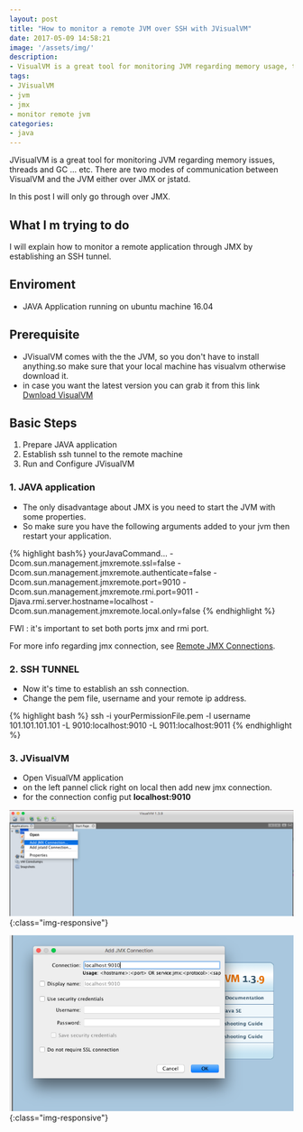 ```yaml
---
layout: post
title: "How to monitor a remote JVM over SSH with JVisualVM"
date: 2017-05-09 14:58:21
image: '/assets/img/'
description:
- VisualVM is a great tool for monitoring JVM regarding memory usage, threads, GC, MBeans etc. Let’s see how to use it over SSH to monitor (or even profile, using its sampler) a remote JVM with JMX
tags:
- JVisualVM
- jvm
- jmx
- monitor remote jvm
categories:
- java
---
```


JVisualVM is a great tool for monitoring JVM regarding memory issues, threads and GC ... etc.
There are two modes of communication between VisualVM and the JVM either over JMX or jstatd.

In this post I will only go through over JMX.

## What I m trying to do

I will explain how to monitor a remote application through JMX by establishing an SSH tunnel.

## Enviroment 

- JAVA Application running on ubuntu machine 16.04

## Prerequisite 

- JVisualVM comes with the the JVM, so you don't have to install anything.so make sure that your local machine has visualvm otherwise download it. 
- in case you want the latest version you can grab it from this link [Dwnload VisualVM](https://visualvm.github.io/)

## Basic Steps

1. Prepare JAVA application 
2. Establish ssh tunnel to the remote machine
3. Run and Configure JVisualVM
 
### 1. JAVA application
 
- The only disadvantage about JMX is you need to start the JVM with some properties.
- So make sure you have the following arguments added to your jvm then restart your application.

{% highlight bash%}
yourJavaCommand...  -Dcom.sun.management.jmxremote.ssl=false 
                    -Dcom.sun.management.jmxremote.authenticate=false 
                    -Dcom.sun.management.jmxremote.port=9010
                    -Dcom.sun.management.jmxremote.rmi.port=9011
                    -Djava.rmi.server.hostname=localhost
                    -Dcom.sun.management.jmxremote.local.only=false
{% endhighlight %}

FWI : it's important to set both ports jmx and rmi port.

For more info regarding jmx connection, see [Remote JMX Connections](http://docs.oracle.com/javase/6/docs/technotes/guides/visualvm/jmx_connections.html).

### 2. SSH TUNNEL

- Now it's time to establish an ssh connection. 
- Change the pem file, username and your remote ip address.
 
{% highlight bash %}
ssh -i yourPermissionFile.pem -l username 101.101.101.101 -L 9010:localhost:9010 -L 9011:localhost:9011
{% endhighlight %}

### 3. JVisualVM

- Open VisualVM application
- on the left pannel click right on local then add new jmx connection.
- for the connection config put <b>localhost:9010</b>

![run-VisualVM](/assets/img/post/jvisualvm/1.png){:class="img-responsive"}

![configure-VisualVM](/assets/img/post/jvisualvm/2.png){:class="img-responsive"}

